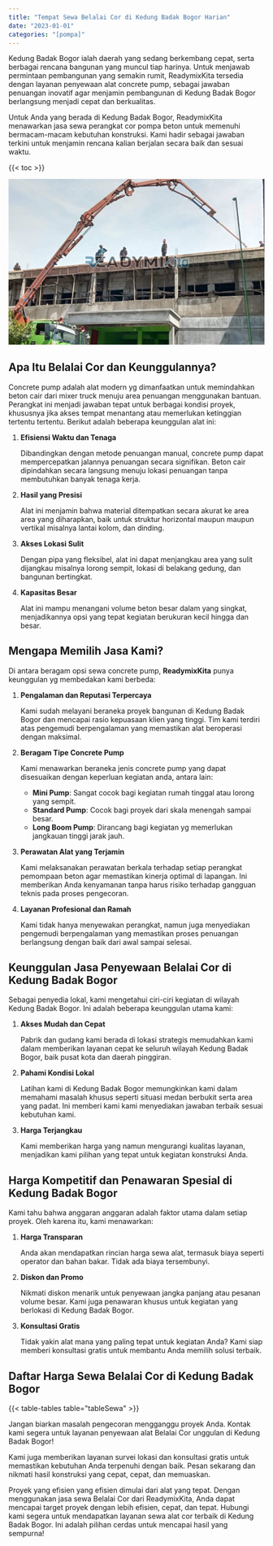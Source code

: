 ```yaml
---
title: "Tempat Sewa Belalai Cor di Kedung Badak Bogor Harian"
date: "2023-01-01"
categories: "[pompa]"
---
```


Kedung Badak Bogor ialah daerah yang sedang berkembang cepat, serta berbagai rencana bangunan yang muncul tiap harinya. Untuk menjawab permintaan pembangunan yang semakin rumit, ReadymixKita tersedia dengan layanan penyewaan alat concrete pump, sebagai jawaban penuangan inovatif agar menjamin pembangunan di Kedung Badak Bogor berlangsung menjadi cepat dan berkualitas.

Untuk Anda yang berada di Kedung Badak Bogor, ReadymixKita menawarkan jasa sewa perangkat cor pompa beton untuk memenuhi bermacam-macam kebutuhan konstruksi. Kami hadir sebagai jawaban terkini untuk menjamin rencana kalian berjalan secara baik dan sesuai waktu.

{{< toc >}}

![Tempat Sewa Belalai Cor di Kedung Badak Bogor Harian](/images/pompa/sewa-pompa-05.jpg)

## Apa Itu Belalai Cor dan Keunggulannya?

Concrete pump adalah alat modern yg dimanfaatkan untuk memindahkan beton cair dari mixer truck menuju area penuangan menggunakan bantuan. Perangkat ini menjadi jawaban tepat untuk berbagai kondisi proyek, khususnya jika akses tempat menantang atau memerlukan ketinggian tertentu tertentu. Berikut adalah beberapa keunggulan alat ini:

1. **Efisiensi Waktu dan Tenaga**

   Dibandingkan dengan metode penuangan manual, concrete pump dapat mempercepatkan jalannya penuangan secara signifikan. Beton cair dipindahkan secara langsung menuju lokasi penuangan tanpa membutuhkan banyak tenaga kerja.

2. **Hasil yang Presisi**

   Alat ini menjamin bahwa material ditempatkan secara akurat ke area area yang diharapkan, baik untuk struktur horizontal maupun maupun vertikal misalnya lantai kolom, dan dinding.

3. **Akses Lokasi Sulit**

   Dengan pipa yang fleksibel, alat ini dapat menjangkau area yang sulit dijangkau misalnya lorong sempit, lokasi di belakang gedung, dan bangunan bertingkat.

4. **Kapasitas Besar**

   Alat ini mampu menangani volume beton besar dalam yang singkat, menjadikannya opsi yang tepat kegiatan berukuran kecil hingga dan besar.

## Mengapa Memilih Jasa Kami?

Di antara beragam opsi sewa concrete pump, **ReadymixKita** punya keunggulan yg membedakan kami berbeda:

1. **Pengalaman dan Reputasi Terpercaya**

   Kami sudah melayani beraneka proyek bangunan di Kedung Badak Bogor dan mencapai rasio kepuasaan klien yang tinggi. Tim kami terdiri atas pengemudi berpengalaman yang memastikan alat beroperasi dengan maksimal.

2. **Beragam Tipe Concrete Pump**

   Kami menawarkan beraneka jenis concrete pump yang dapat disesuaikan dengan keperluan kegiatan anda, antara lain:
   - **Mini Pump**: Sangat cocok bagi kegiatan rumah tinggal atau lorong yang sempit.
   - **Standard Pump**: Cocok bagi proyek dari skala menengah sampai besar.
   - **Long Boom Pump**: Dirancang bagi kegiatan yg memerlukan jangkauan tinggi jarak jauh.

3. **Perawatan Alat yang Terjamin**

   Kami melaksanakan perawatan berkala terhadap setiap perangkat pemompaan beton agar memastikan kinerja optimal di lapangan. Ini memberikan Anda kenyamanan tanpa harus risiko terhadap gangguan teknis pada proses pengecoran.

4. **Layanan Profesional dan Ramah**

   Kami tidak hanya menyewakan perangkat, namun juga menyediakan pengemudi berpengalaman yang memastikan proses penuangan berlangsung dengan baik dari awal sampai selesai.

## Keunggulan Jasa Penyewaan Belalai Cor di Kedung Badak Bogor

Sebagai penyedia lokal, kami mengetahui ciri-ciri kegiatan di wilayah Kedung Badak Bogor. Ini adalah beberapa keunggulan utama kami:

1. **Akses Mudah dan Cepat**

   Pabrik dan gudang kami berada di lokasi strategis memudahkan kami dalam memberikan layanan cepat ke seluruh wilayah Kedung Badak Bogor, baik pusat kota dan daerah pinggiran.

2. **Pahami Kondisi Lokal**

   Latihan kami di Kedung Badak Bogor memungkinkan kami dalam memahami masalah khusus seperti situasi medan berbukit serta area yang padat. Ini memberi kami kami menyediakan jawaban terbaik sesuai kebutuhan kami.

3. **Harga Terjangkau**

   Kami memberikan harga yang namun mengurangi kualitas layanan, menjadikan kami pilihan yang tepat untuk kegiatan konstruksi Anda.

## Harga Kompetitif dan Penawaran Spesial di Kedung Badak Bogor

Kami tahu bahwa anggaran anggaran adalah faktor utama dalam setiap proyek. Oleh karena itu, kami menawarkan:

1. **Harga Transparan**

   Anda akan mendapatkan rincian harga sewa alat, termasuk biaya seperti operator dan bahan bakar. Tidak ada biaya tersembunyi.

2. **Diskon dan Promo**

   Nikmati diskon menarik untuk penyewaan jangka panjang atau pesanan volume besar. Kami juga penawaran khusus untuk kegiatan yang berlokasi di Kedung Badak Bogor.

3. **Konsultasi Gratis**

   Tidak yakin alat mana yang paling tepat untuk kegiatan Anda? Kami siap memberi konsultasi gratis untuk membantu Anda memilih solusi terbaik.

## Daftar Harga Sewa Belalai Cor di Kedung Badak Bogor

{{< table-tables table="tableSewa" >}}

Jangan biarkan masalah pengecoran mengganggu proyek Anda. Kontak kami segera untuk layanan penyewaan alat Belalai Cor unggulan di Kedung Badak Bogor!

Kami juga memberikan layanan survei lokasi dan konsultasi gratis untuk memastikan kebutuhan Anda terpenuhi dengan baik. Pesan sekarang dan nikmati hasil konstruksi yang cepat, cepat, dan memuaskan.

Proyek yang efisien yang efisien dimulai dari alat yang tepat. Dengan menggunakan jasa sewa Belalai Cor dari ReadymixKita, Anda dapat mencapai target proyek dengan lebih efisien, cepat, dan tepat. Hubungi kami segera untuk mendapatkan layanan sewa alat cor terbaik di Kedung Badak Bogor. Ini adalah pilihan cerdas untuk mencapai hasil yang sempurna!
